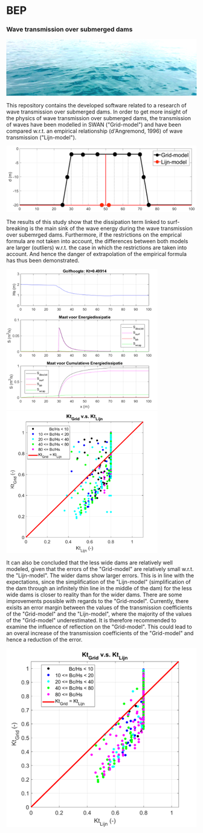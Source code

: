 # BEP 

### Wave transmission over submerged dams

<img src="Images/Golven.png" width="1000" height="150">

This repository contains the developed software related to a research of wave transmission over submerged dams. In order to get more insight of the physics of wave transmission over submerged dams, the transmission of waves have been modelled in SWAN ("Grid-model") and have been compared w.r.t. an empirical relationship (d'Angremond, 1996) of wave transmission ("Lijn-model").

<p align="center">
<img src="Images/4_damModellen.png" width="800"/>
</p>

The results of this study show that the dissipation term linked to surf-breaking is the main sink of the wave energy during the wave transmission over subemrged dams. Furthermore, if the restrictions on the emprical formula are not taken into account, the differences between both models are larger (outliers) w.r.t. the case in which the restrictions are taken into account. And hence the danger of extrapolation of the empirical formula has thus been demonstrated. 

<p float="left">
<img src="Images/4_1DConceptmodel_surf.png" width="400"/>
<img src="Images/Triad&Sourcing_NoRestrictions_Grid_vs_Lijn2.png" width="400"/>
</p>

It can also be concluded that the less wide dams are relatively well modeled, given that the errors of the "Grid-model" are relatively small w.r.t. the "Lijn-model". The wider dams show larger errors. This is in line with the expectations, since the simplification of the "Lijn-model" (simplification of the dam through an infinitely thin line in the middle of the dam) for the less wide dams is closer to reality than for the wider dams. There are some improvements possible with regards to the "Grid-model". Currently, there exisits an error margin between the values of the transmission coefficients of the "Grid-model" and the "Lijn-model", where the majority of the values of the "Grid-model" underestimated. It is therefore recommended to examine the influence of reflection on the "Grid-model". This could lead to an overal increase of the transmission coefficients of the "Grid-model" and hence a reduction of the error.

<p align="center">
<img src="Images/Sourcing&Triad_Restrictions_Grid_vs_Lijn2.png" width="600"/>
</p>



